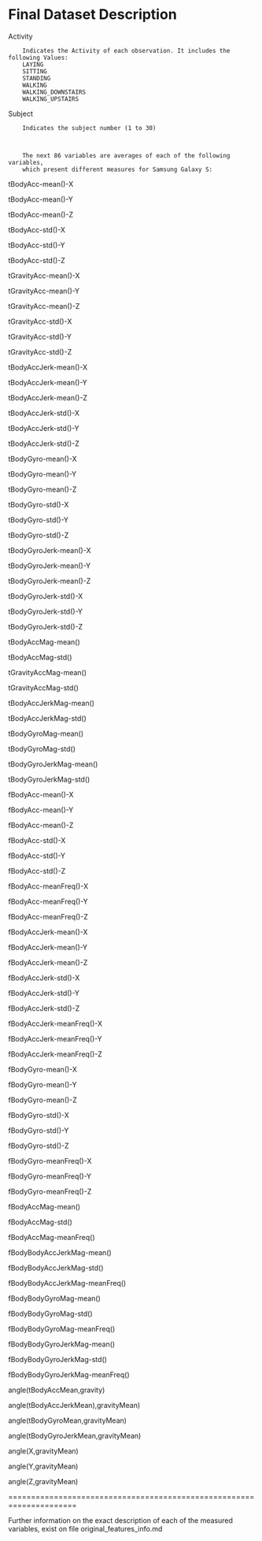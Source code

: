 Final Dataset Description 
====================================================================

Activity
		
		Indicates the Activity of each observation. It includes the following Values:
		LAYING
		SITTING
		STANDING
		WALKING
		WALKING_DOWNSTAIRS
		WALKING_UPSTAIRS

Subject	
		
		Indicates the subject number (1 to 30) 				
				


		The next 86 variables are averages of each of the following variables,
		which present different measures for Samsung Galaxy S:
				
tBodyAcc-mean()-X	

tBodyAcc-mean()-Y	

tBodyAcc-mean()-Z	

tBodyAcc-std()-X	

tBodyAcc-std()-Y	

tBodyAcc-std()-Z	

tGravityAcc-mean()-X	

tGravityAcc-mean()-Y	

tGravityAcc-mean()-Z	

tGravityAcc-std()-X	

tGravityAcc-std()-Y	

tGravityAcc-std()-Z	

tBodyAccJerk-mean()-X	

tBodyAccJerk-mean()-Y	

tBodyAccJerk-mean()-Z	

tBodyAccJerk-std()-X	

tBodyAccJerk-std()-Y	

tBodyAccJerk-std()-Z	

tBodyGyro-mean()-X	

tBodyGyro-mean()-Y	

tBodyGyro-mean()-Z	

tBodyGyro-std()-X	

tBodyGyro-std()-Y	

tBodyGyro-std()-Z	

tBodyGyroJerk-mean()-X	

tBodyGyroJerk-mean()-Y	

tBodyGyroJerk-mean()-Z	

tBodyGyroJerk-std()-X	

tBodyGyroJerk-std()-Y	

tBodyGyroJerk-std()-Z	

tBodyAccMag-mean()	

tBodyAccMag-std()	

tGravityAccMag-mean()	

tGravityAccMag-std()	

tBodyAccJerkMag-mean()	

tBodyAccJerkMag-std()	

tBodyGyroMag-mean()	

tBodyGyroMag-std()	

tBodyGyroJerkMag-mean()	

tBodyGyroJerkMag-std()	

fBodyAcc-mean()-X	

fBodyAcc-mean()-Y	

fBodyAcc-mean()-Z	

fBodyAcc-std()-X	

fBodyAcc-std()-Y	

fBodyAcc-std()-Z	

fBodyAcc-meanFreq()-X	

fBodyAcc-meanFreq()-Y	

fBodyAcc-meanFreq()-Z	

fBodyAccJerk-mean()-X	

fBodyAccJerk-mean()-Y	

fBodyAccJerk-mean()-Z	

fBodyAccJerk-std()-X	

fBodyAccJerk-std()-Y	

fBodyAccJerk-std()-Z	

fBodyAccJerk-meanFreq()-X	

fBodyAccJerk-meanFreq()-Y	

fBodyAccJerk-meanFreq()-Z	

fBodyGyro-mean()-X	

fBodyGyro-mean()-Y	

fBodyGyro-mean()-Z	

fBodyGyro-std()-X	

fBodyGyro-std()-Y	

fBodyGyro-std()-Z	

fBodyGyro-meanFreq()-X	

fBodyGyro-meanFreq()-Y	

fBodyGyro-meanFreq()-Z	

fBodyAccMag-mean()	

fBodyAccMag-std()	

fBodyAccMag-meanFreq()	

fBodyBodyAccJerkMag-mean()	

fBodyBodyAccJerkMag-std()	

fBodyBodyAccJerkMag-meanFreq()	

fBodyBodyGyroMag-mean()	

fBodyBodyGyroMag-std()	

fBodyBodyGyroMag-meanFreq()	

fBodyBodyGyroJerkMag-mean()	

fBodyBodyGyroJerkMag-std()	

fBodyBodyGyroJerkMag-meanFreq()	

angle(tBodyAccMean,gravity)	

angle(tBodyAccJerkMean),gravityMean)

angle(tBodyGyroMean,gravityMean)	

angle(tBodyGyroJerkMean,gravityMean)	

angle(X,gravityMean)	

angle(Y,gravityMean)	

angle(Z,gravityMean)

=====================================================================

Further information on the exact description of each of the
measured variables, exist on file original_features_info.md 